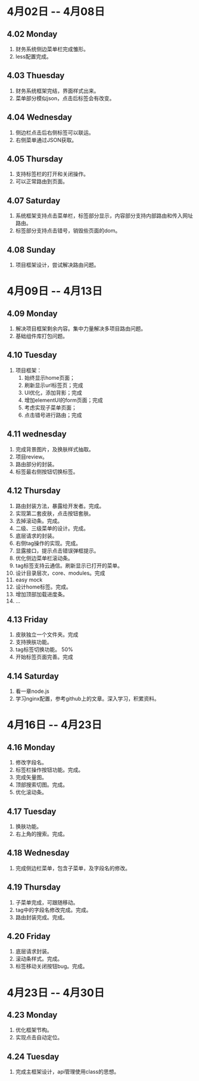 # 4月02日 -- 4月08日

## 4.02 Monday
1. 财务系统侧边菜单栏完成雏形。
2. less配置完成。

## 4.03 Thuesday
1. 财务系统框架完结，界面样式出来。
2. 菜单部分模似json，点击后标签会有改变。

## 4.04 Wednesday
1. 侧边栏点击后右侧标签可以联运。
2. 右侧菜单通过JSON获取。

## 4.05 Thursday
1. 支持标签栏的打开和关闭操作。
2. 可以正常路由到页面。

## 4.07 Saturday
1. 系统框架支持点击菜单栏，标签部分显示，内容部分支持内部路由和传入网址路由。
2. 标签部分支持点击错号，销毁些页面的dom。

## 4.08 Sunday
1. 项目框架设计，尝试解决路由问题。

# 4月09日 -- 4月13日

## 4.09 Monday
1. 解决项目框架剩余内容。集中力量解决多项目路由问题。
2. 基础组件库打包问题。

## 4.10 Tuesday
1. 项目框架：  
	1) 始终显示home页面；  
	2) 刷新显示url标签页；完成  
	3) UI优化，添加背影；完成  
	4) 增加elementUI的form页面；完成  
	5) 考虑实现子菜单页面；  
	6) 点击错号进行路由；完成  

## 4.11 wednesday
1. 完成背景图片，及换肤样式抽取。
2. 项目review。
3. 路由部分的封装。
4. 标签最右侧按钮切换标签。

## 4.12 Thursday
1. 路由封装方法，暴露给开发者。完成。
2. 实现第二套皮肤，点击按钮套肤。
3. 去掉滚动条。完成。
4. 二级、三级菜单的设计。完成。
5. 底层请求的封装。
6. 右侧tag操作的实现。完成。
7. 显露接口，提示点击错误弹框提示。
8. 优化侧边菜单栏滚动条。
9. tag标签支持云通信。刷新显示已打开的菜单。
10. 设计目录层次，core、modules。完成
11. easy mock
12. 设计home标签。完成。
13. 增加顶部加载进度条。
13. ...

## 4.13 Friday
1. 皮肤独立一个文件夹。完成
2. 支持换肤功能。
3. tag标签切换功能。 50%
4. 开始标签页面完善。完成

## 4.14 Saturday
1. 看一章node.js
2. 学习nginx配置，参考github上的文章。深入学习，积累资料。


# 4月16日 -- 4月23日

## 4.16 Monday
1. 修改字段名。
2. 标签栏操作按钮功能。完成。
3. 完成矢量图。
4. 顶部搜索切图。完成。
5. 优化滚动条。

## 4.17 Tuesday
1. 换肤功能。
2. 右上角的搜索。完成。

## 4.18 Wednesday
1. 完成侧边栏菜单，包含子菜单，及字段名的修改。

## 4.19 Thursday
1. 子菜单完成，可跟随移动。
2. tag中的字段名修改完成。完成。
3. 路由封装完成。完成。

## 4.20 Friday
1. 底层请求封装。
2. 滚动条样式。完成。
3. 标签移动关闭按钮bug。完成。

# 4月23日 -- 4月30日

## 4.23 Monday
1. 优化框架节构。
2. 实现点击自动定位。

## 4.24 Tuesday
1. 完成主框架设计，api管理使用class的思想。